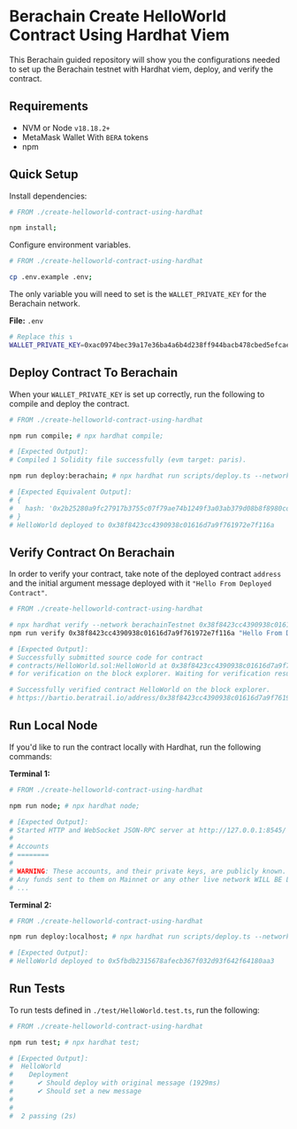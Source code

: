 # Berachain Create HelloWorld Contract Using Hardhat Viem

This Berachain guided repository will show you the configurations needed to set up the Berachain testnet with Hardhat viem, deploy, and verify the contract.

## Requirements

- NVM or Node `v18.18.2+`
- MetaMask Wallet With `BERA` tokens
- npm

## Quick Setup

Install dependencies:

```bash
# FROM ./create-helloworld-contract-using-hardhat

npm install;
```

Configure environment variables.

```bash
# FROM ./create-helloworld-contract-using-hardhat

cp .env.example .env;
```

The only variable you will need to set is the `WALLET_PRIVATE_KEY` for the Berachain network.

**File:** `.env`

```bash
# Replace this ↴
WALLET_PRIVATE_KEY=0xac0974bec39a17e36ba4a6b4d238ff944bacb478cbed5efcae784d7bf4f2ff80
```

## Deploy Contract To Berachain

When your `WALLET_PRIVATE_KEY` is set up correctly, run the following to compile and deploy the contract.

```bash
# FROM ./create-helloworld-contract-using-hardhat

npm run compile; # npx hardhat compile;

# [Expected Output]:
# Compiled 1 Solidity file successfully (evm target: paris).

npm run deploy:berachain; # npx hardhat run scripts/deploy.ts --network berachainTestnet;

# [Expected Equivalent Output]:
# {
#   hash: '0x2b25280a9fc27917b3755c07f79ae74b1249f3a03ab379d08b8f8980cd98b83f'
# }
# HelloWorld deployed to 0x38f8423cc4390938c01616d7a9f761972e7f116a
```

## Verify Contract On Berachain

In order to verify your contract, take note of the deployed contract `address` and the initial argument message deployed with it `"Hello From Deployed Contract"`.

```bash
# FROM ./create-helloworld-contract-using-hardhat

# npx hardhat verify --network berachainTestnet 0x38f8423cc4390938c01616d7a9f761972e7f116a "Hello From Deployed Contract";
npm run verify 0x38f8423cc4390938c01616d7a9f761972e7f116a "Hello From Deployed Contract";

# [Expected Output]:
# Successfully submitted source code for contract
# contracts/HelloWorld.sol:HelloWorld at 0x38f8423cc4390938c01616d7a9f761972e7f116a
# for verification on the block explorer. Waiting for verification result...

# Successfully verified contract HelloWorld on the block explorer.
# https://bartio.beratrail.io/address/0x38f8423cc4390938c01616d7a9f761972e7f116a#code
```

## Run Local Node

If you'd like to run the contract locally with Hardhat, run the following commands:

**Terminal 1:**

```bash
# FROM ./create-helloworld-contract-using-hardhat

npm run node; # npx hardhat node;

# [Expected Output]:
# Started HTTP and WebSocket JSON-RPC server at http://127.0.0.1:8545/
#
# Accounts
# ========
#
# WARNING: These accounts, and their private keys, are publicly known.
# Any funds sent to them on Mainnet or any other live network WILL BE LOST.
# ...
```

**Terminal 2:**

```bash
# FROM ./create-helloworld-contract-using-hardhat

npm run deploy:localhost; # npx hardhat run scripts/deploy.ts --network localhost;

# [Expected Output]:
# HelloWorld deployed to 0x5fbdb2315678afecb367f032d93f642f64180aa3
```

## Run Tests

To run tests defined in `./test/HelloWorld.test.ts`, run the following:

```bash
# FROM ./create-helloworld-contract-using-hardhat

npm run test; # npx hardhat test;

# [Expected Output]:
#  HelloWorld
#    Deployment
#      ✔ Should deploy with original message (1929ms)
#      ✔ Should set a new message
#
#
#  2 passing (2s)
```
